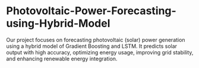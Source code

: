 # Photovoltaic-Power-Forecasting-using-Hybrid-Model
Our project focuses on forecasting photovoltaic (solar) power generation using a hybrid model of Gradient Boosting and LSTM. It predicts solar output with high accuracy, optimizing energy usage, improving grid stability, and enhancing renewable energy integration.
